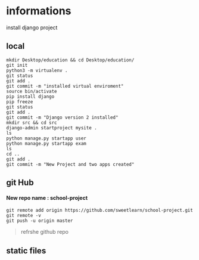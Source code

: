 # informations
install django project
## local
~~~~
mkdir Desktop/education && cd Desktop/education/
git init
python3 -m virtualenv .
git status
git add .
git commit -m "installed virtual enviroment"
source bin/activate
pip install django
pip freeze
git status
git add .
git commit -m "Django version 2 installed"
mkdir src && cd src
django-admin startproject mysite .
ls
python manage.py startapp user
python manage.py startapp exam
ls
cd ..
git add .
git commit -m "New Project and two apps created"
~~~~
## git Hub
#### New repo name : school-project
```
git remote add origin https://github.com/sweetlearn/school-project.git
git remote -v
git push -u origin master
```
> refrshe github repo

## static files


